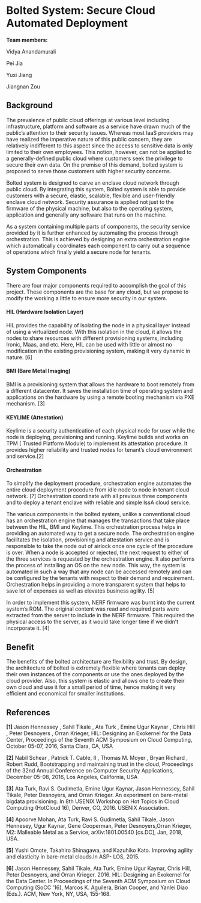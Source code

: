 **Bolted System: Secure Cloud Automated Deployment**
=========================

**Team members:**

Vidya Anandamurali

Pei Jia

Yuxi Jiang

Jiangnan Zou

## **Background**

The prevalence of public cloud offerings at various level including infrastructure, platform and software as a service have drawn much of the public’s attention to their security issues. Whereas most IaaS providers may have realized the imperative nature of this public concern, they are relatively indifferent to this aspect since the access to sensitive data is only limited to their own employees. This notion, however, can not be applied to a generally-defined public cloud where customers seek the privilege to secure their own data. On the premise of this demand, bolted system is proposed to serve those customers with higher security concerns.

Bolted system is designed to carve an enclave cloud network through public cloud. By integrating this system, Bolted system is able to provide customers with a secure, elastic, scalable, flexible and user-friendly enclave cloud network. Security assurance is applied not just to the firmware of the physical machine, but also to the operating system, application and generally any software that runs on the machine.

As a system containing multiple parts of components, the security service provided by it is further enhanced by automating the process through orchestration. This is achieved by designing an extra orchestration engine which automatically coordinates each component to carry out a sequence of operations which finally yield a secure node for tenants.

## System Components

There are four major components required to accomplish the goal of this project. These components are the base for any cloud, but we propose to modify the working a little to ensure more security in our system.

#### **HIL (Hardware Isolation Layer)**

HIL provides the capability of isolating the node in a physical layer instead of using a virtualized node. With this isolation in the cloud, it allows the nodes to share resources with different provisioning systems, including Ironic, Maas, and etc. Here, HIL can be used with little or almost no modification in the existing provisioning system, making it very dynamic in nature. [6]

#### **BMI (Bare Metal Imaging)**

BMI is a provisioning system that allows the hardware to boot remotely from a different datacenter. It saves the installation time of operating system and applications on the hardware by using a remote booting mechanism via PXE mechanism. [3]

#### **KEYLIME (Attestation)**

Keylime is a security authentication of each physical node for user while the node is deploying, provisioning and running. Keylime builds and works on TPM ( Trusted Platform Module)  to implement its attestation procedure. It provides higher reliability and trusted nodes for tenant’s cloud environment and service.[2]

#### **Orchestration**

To simplify the deployment procedure, orchestration engine automates the entire cloud deployment procedure from idle node to node in tenant cloud network. [?] Orchestration coordinate with all previous three components and to deploy a tenant enclave with reliable and simple IssA cloud service.

The various components in the bolted system, unlike a conventional cloud has an orchestration engine that manages the transactions that take place between the HIL, BMI and Keylime. This orchestration process helps in providing an automated way to get a secure node. The orchestration engine facilitates the isolation, provisioning and attestation service and is responsible to take the node out of airlock once one cycle of the procedure is over. When a node is accepted or rejected, the next request to either of the three services is requested by the orchestration engine. It also performs the process of installing an OS on the new node. This way, the system is automated in such a way that any node can be accessed remotely and can be configured by the tenants with respect to their demand and requirement. Orchestration helps in providing a more transparent system that helps to save lot of expenses as well as elevates business agility. [5]

In order to implement this system, NERF firmware was burnt into the current system’s ROM. The original content was read and required parts were extracted from the server to include in the NERF firmware. This required the physical access to the server, as it would take longer time if we didn’t incorporate it. [4]

## **Benefit**

The benefits of the bolted architecture are flexibility and trust. By design, the architecture of bolted is extremely flexible where tenants can deploy their own instances of the components or use the ones deployed by the cloud provider. Also, this system is elastic and allows one to create their own cloud and use it for a small period of time, hence making it very efficient and economical for smaller institutions. 

## **References**

**[1]** Jason Hennessey , Sahil Tikale , Ata Turk , Emine Ugur Kaynar , Chris Hill , Peter Desnoyers , Orran Krieger, HIL: Designing an Exokernel for the Data Center, Proceedings of the Seventh ACM Symposium on Cloud Computing, October 05-07, 2016, Santa Clara, CA, USA

**[2]** Nabil Schear , Patrick T. Cable, II , Thomas M. Moyer , Bryan Richard , Robert Rudd, Bootstrapping and maintaining trust in the cloud, Proceedings of the 32nd Annual Conference on Computer Security Applications, December 05-08, 2016, Los Angeles, California, USA

**[3]** Ata Turk, Ravi S. Gudimetla, Emine Ugur Kaynar, Jason Hennessey, Sahil Tikale, Peter Desnoyers, and Orran Krieger. An experiment on bare-metal bigdata provisioning. In 8th USENIX Workshop on Hot Topics in Cloud Computing (HotCloud 16), Denver, CO, 2016. USENIX Association.

**[4]** Apoorve Mohan, Ata Turk, Ravi S. Gudimetla, Sahil Tikale, Jason Hennesey, Ugur Kaynar, Gene Cooperman, Peter Desnoyers,Orran Krieger, M2: Malleable Metal as a Service, arXiv:1801.00540 [cs.DC], Jan, 2018, USA.

**[5]**  Yushi Omote, Takahiro Shinagawa, and Kazuhiko Kato.  Improving agility and elasticity in bare-metal clouds.In ASP- LOS, 2015.

**[6]** Jason Hennessey, Sahil Tikale, Ata Turk, Emine Ugur Kaynar, Chris Hill, Peter Desnoyers, and Orran Krieger. 2016. HIL: Designing an Exokernel for the Data Center. In Proceedings of the Seventh ACM Symposium on Cloud Computing (SoCC '16), Marcos K. Aguilera, Brian Cooper, and Yanlei Diao (Eds.). ACM, New York, NY, USA, 155-168. 


